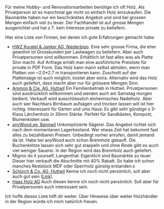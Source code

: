 <!-- Holzhändler im Oberaargau -->

Für meine Hobby- und Renovationsarbeiten benötige ich oft Holz. Als Privatperson ist es manchmal gar nicht so einfach Holz einzukaufen. Die Baumärkte haben nur ein beschränktes Angebot und sind bei grossen Mengen einfach viel zu teuer. Der Fachhandel ist auf grosse Mengen ausgerichtet und hat z.T. kein Interesse private zu beliefern.

Hier eine Liste von Firmen, bei denen ich gute Erfahrungen gemacht habe:

* [HWZ Kuratel & Janker AG, Niederbipp](http://holzwerkstoffe.ch). Eine sehr grosse Firma, die eher gewohnt ist Grosskunden per Lastwagen zu beliefern. Aber auch Privatpersonen sind willkommen. Erhältlich ist fast alles was als Platte Sinn macht. Auf Anfrage erhält man eine ausführliche Preisliste für private in PDF Form. Das Holz kann mann selbst abholen, wenn man Platten von ~2.0*2.7 m transportieren kann. Zuschnitt auf der Plattensäge ist auch möglich, kostet aber extra. Alternativ wird das Holz auch geliefert, dass macht aber nur für grössere Mengen Sinn.
* [Ammon & Cie. AG, Huttwil](http://www.ammon-swissholz.ch/) Ein Familienbetrieb in Huttwil. Privatpersonen sind ausdrücklich willkommen und werden auch am Samstag morgen bedient. Verkauft wird ausschliesslich einheimisches Nadelholz. Aber auch wer Nachbars Birnbaum aufsägen und trocken lassen will ist hier richtig. Interessant für Garten und ums Haus: Es gibt sehr günstige s 3-Klass Lärchenholz in 30mm Stärke. Perfekt für Sandkästen, Kompost, Blumenkisten usw.
* [anyWood ag, Bannwil](http://www.anywood.ch/) Unkomplizierte Sägerei. Das Angebot richtet sich nach dem momentanen Lagerbestand. Wer etwas Zeit hat bekommt fast alles zu bezahlbaren Preisen. Unbedingt vorher anrufen, damit jemand da ist. Habe bei anyWood auch schon Brennholz gekauft. Die Buchenklötze lassen sich sehr gut stappeln und ohne Rinde gibt es auch viel weniger Sauerei. In der Region wird das Brennholz auch geliefert.
* Migros do it yourself, Langenthal: Eigentlich sind Baumärkte zu teuer. Dieser hier verkauft die Abschnitte mit 40% Rabatt. So habe ich schon manches Reststück MDF oder Sperrholz günstig erstanden.s
* [Schürch & Co. AG, Huttwil](http://www.schuerch-holz.ch/) Kenne ich noch nicht persönlich, soll aber auch gut sein ([Link](http://www.woodworker.de/forum/bekomme-holz-her-t82556.html#post321539)).
* [Haas Holz AG](http://www.haas-holz.ch/) Auch diesen kenne ich noch nicht persönlich. Soll aber für Privatpersonen auch interessant sein.

Ich hoffe dieses Liste hilft dir weiter. Über Hinweise über weiter Holzhändler in der Region würde ich mich natürlich freuen.


